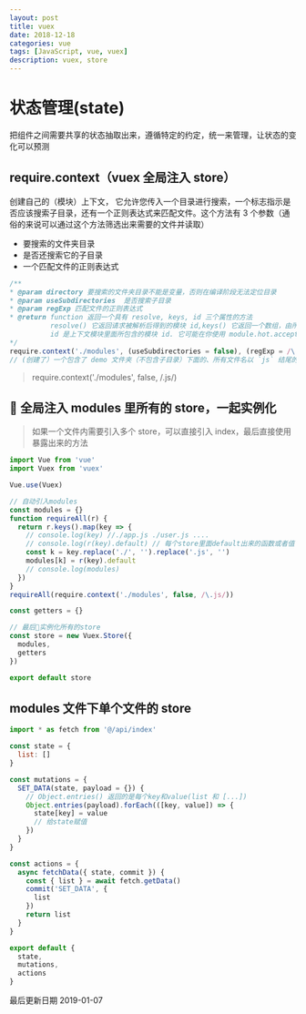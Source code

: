 ```yaml
---
layout: post
title: vuex
date: 2018-12-18
categories: vue
tags: [JavaScript, vue, vuex]
description: vuex, store
---
```


# 状态管理(state)

把组件之间需要共享的状态抽取出来，遵循特定的约定，统一来管理，让状态的变化可以预测

## require.context（vuex 全局注入 store）

创建自己的（模块）上下文， 它允许您传入一个目录进行搜索，一个标志指示是否应该搜索子目录，还有一个正则表达式来匹配文件。这个方法有 3 个参数（通俗的来说可以通过这个方法筛选出来需要的文件并读取）

- 要搜索的文件夹目录
- 是否还搜索它的子目录
- 一个匹配文件的正则表达式

```js
/**
* @param directory 要搜索的文件夹目录不能是变量，否则在编译阶段无法定位目录
* @param useSubdirectories  是否搜索子目录
* @param regExp 匹配文件的正则表达式
* @return function 返回一个具有 resolve, keys, id 三个属性的方法
          resolve() 它返回请求被解析后得到的模块 id,keys() 它返回一个数组，由所有符合上下文模块处理的请求组成。
          id 是上下文模块里面所包含的模块 id. 它可能在你使用 module.hot.accept 的时候被用到
*/
require.context('./modules', (useSubdirectories = false), (regExp = /\.js$/))
// (创建了）一个包含了 demo 文件夹（不包含子目录）下面的、所有文件名以 `js` 结尾的、能被 require 请求到的文件的上下文。
```

> require.context('./modules', false, /\.js/)

##  全局注入 modules 里所有的 store，一起实例化

> 如果一个文件内需要引入多个 store，可以直接引入 index，最后直接使用暴露出来的方法

```js
import Vue from 'vue'
import Vuex from 'vuex'

Vue.use(Vuex)

// 自动引入modules
const modules = {}
function requireAll(r) {
  return r.keys().map(key => {
    // console.log(key) //./app.js ./user.js ....
    // console.log(r(key).default) // 每个store里面default出来的函数或者值
    const k = key.replace('./', '').replace('.js', '')
    modules[k] = r(key).default
    // console.log(modules)
  })
}
requireAll(require.context('./modules', false, /\.js/))

const getters = {}

// 最后实例化所有的store
const store = new Vuex.Store({
  modules,
  getters
})

export default store
```

## modules 文件下单个文件的 store

```js
import * as fetch from '@/api/index'

const state = {
  list: []
}

const mutations = {
  SET_DATA(state, payload = {}) {
    // Object.entries() 返回的是每个key和value(list 和 [...])
    Object.entries(payload).forEach(([key, value]) => {
      state[key] = value
      // 给state赋值
    })
  }
}

const actions = {
  async fetchData({ state, commit }) {
    const { list } = await fetch.getData()
    commit('SET_DATA', {
      list
    })
    return list
  }
}

export default {
  state,
  mutations,
  actions
}
```

最后更新日期 2019-01-07
